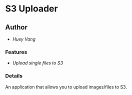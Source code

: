 # S3 Uploader

## Author

* *Huey Vang*

### Features

* *Upload single files to S3*

### Details

An application that allows you to upload images/files to S3.
